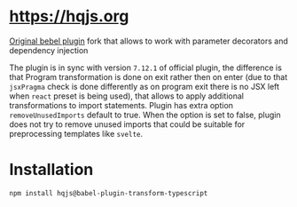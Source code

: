 # https://hqjs.org
[Original bebel plugin](https://github.com/babel/babel/tree/master/packages/babel-plugin-transform-typescript) fork that allows to work with parameter decorators and dependency injection

The plugin is in sync with version `7.12.1` of official plugin, the difference is that Program transformation is done on exit rather then on enter (due to that `jsxPragma` check is done differently as on program exit there is no JSX left when `react` preset is being used), that allows to apply additional transformations to import statements. Plugin has extra option `removeUnusedImports` default to true. When the option is set to false, plugin does not try to remove unused imports that could be suitable for preprocessing templates like `svelte`.

# Installation
```sh
npm install hqjs@babel-plugin-transform-typescript
```
